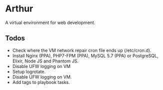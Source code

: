 # Arthur
A virtual environment for web development.

## Todos
- Check where the VM network repair cron file ends up (/etc/cron.d).
- Install Nginx (PPA), PHP7-FPM (PPA), MySQL 5.7 (PPA) or PostgreSQL, Elixir, Node JS and Phantom JS.
- Disable UFW logging on VM
- Setup logrotate.
- Disable UFW logging on VM.
- Add tags to playbook tasks.
